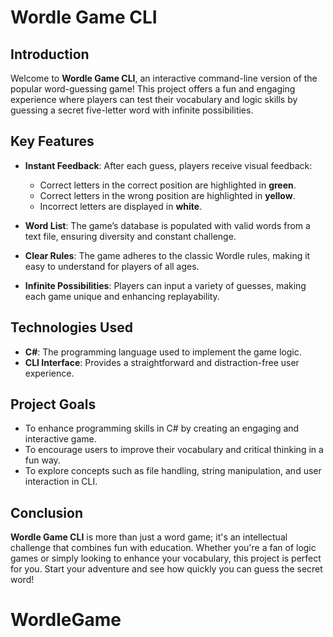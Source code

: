 # Wordle Game CLI

## Introduction

Welcome to **Wordle Game CLI**, an interactive command-line version of the popular word-guessing game! This project offers a fun and engaging experience where players can test their vocabulary and logic skills by guessing a secret five-letter word with infinite possibilities.

## Key Features

-   **Instant Feedback**: After each guess, players receive visual feedback:

    -   Correct letters in the correct position are highlighted in **green**.
    -   Correct letters in the wrong position are highlighted in **yellow**.
    -   Incorrect letters are displayed in **white**.

-   **Word List**: The game’s database is populated with valid words from a text file, ensuring diversity and constant challenge.

-   **Clear Rules**: The game adheres to the classic Wordle rules, making it easy to understand for players of all ages.

-   **Infinite Possibilities**: Players can input a variety of guesses, making each game unique and enhancing replayability.

## Technologies Used

-   **C#**: The programming language used to implement the game logic.
-   **CLI Interface**: Provides a straightforward and distraction-free user experience.

## Project Goals

-   To enhance programming skills in C# by creating an engaging and interactive game.
-   To encourage users to improve their vocabulary and critical thinking in a fun way.
-   To explore concepts such as file handling, string manipulation, and user interaction in CLI.

## Conclusion

**Wordle Game CLI** is more than just a word game; it's an intellectual challenge that combines fun with education. Whether you're a fan of logic games or simply looking to enhance your vocabulary, this project is perfect for you. Start your adventure and see how quickly you can guess the secret word!
# WordleGame
